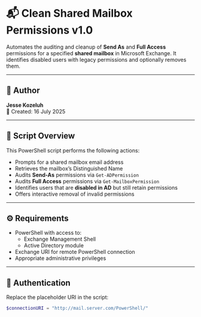 # 📬 Clean Shared Mailbox Permissions v1.0

Automates the auditing and cleanup of **Send As** and **Full Access** permissions for a specified **shared mailbox** in Microsoft Exchange. It identifies disabled users with legacy permissions and optionally removes them.

---

## 👤 Author

**Jesse Kozeluh**  
📅 Created: 16 July 2025

---

## 🧰 Script Overview

This PowerShell script performs the following actions:

- Prompts for a shared mailbox email address
- Retrieves the mailbox’s Distinguished Name
- Audits **Send-As** permissions via `Get-ADPermission`
- Audits **Full Access** permissions via `Get-MailboxPermission`
- Identifies users that are **disabled in AD** but still retain permissions
- Offers interactive removal of invalid permissions

---

## ⚙️ Requirements

- PowerShell with access to:
  - Exchange Management Shell
  - Active Directory module
- Exchange URI for remote PowerShell connection
- Appropriate administrative privileges

---

## 🔐 Authentication

Replace the placeholder URI in the script:

```powershell
$connectionURI = "http://mail.server.com/PowerShell/"
